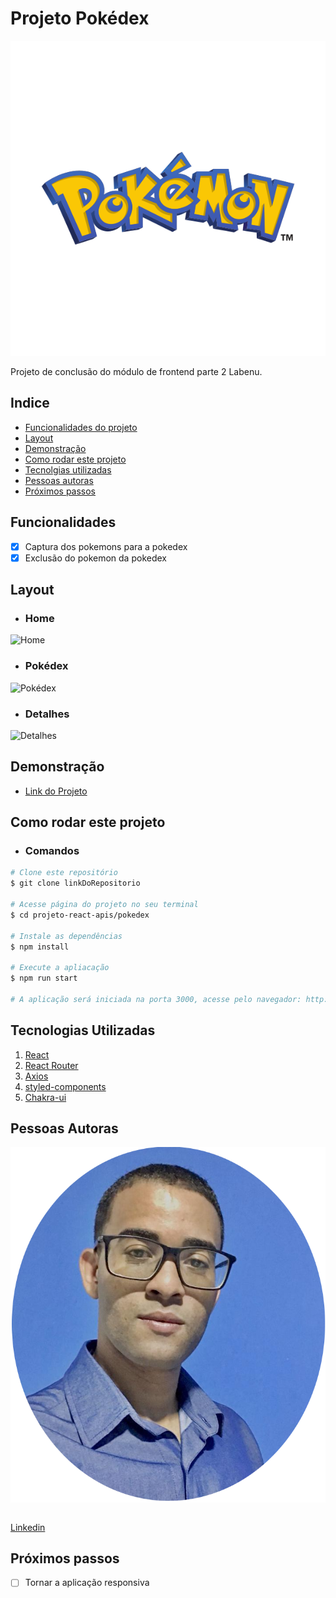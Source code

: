 # Projeto Pokédex

![Logo](./src/assets/readme/pokemon-logo-0.svg)

Projeto de conclusão do módulo de frontend parte 2 Labenu.

## Indice

- <a href="#funcionalidades">Funcionalidades do projeto</a>
- <a href="#layout">Layout</a>
- <a href="#demonstração">Demonstração</a>
- <a href="#como-rodar-este-projeto">Como rodar este projeto</a>
- <a href="#tecnologias-utilizadas">Tecnolgias utilizadas</a>
- <a href="#pessoas-autoras">Pessoas autoras</a>
- <a href="#próximos-passos">Próximos passos</a>

## Funcionalidades
- [x] Captura dos pokemons para a pokedex
- [x] Exclusão do pokemon da pokedex

## Layout
- ### Home
![Home](./src/assets/readme/home_clip%20-%20Made%20with%20Clipchamp.gif)

- ### Pokédex
![Pokédex](./src/assets/readme/Pokedex%20-%20Made%20with%20Clipchamp.gif)

- ### Detalhes
![Detalhes](./src/assets/readme/Detalhes%20-%20Made%20with%20Clipchamp.gif)

## Demonstração
- [Link do Projeto](https://pokedex-wesllei.surge.sh/)

## Como rodar este projeto

- ### Comandos
```bash
# Clone este repositório
$ git clone linkDoRepositorio

# Acesse página do projeto no seu terminal
$ cd projeto-react-apis/pokedex

# Instale as dependências
$ npm install

# Execute a apliacação
$ npm run start

# A aplicação será iniciada na porta 3000, acesse pelo navegador: http://localhost:3000
```

## Tecnologias Utilizadas
1. [React](https://react.dev/learn)
2. [React Router](https://reactrouter.com/en/main)
3. [Axios](https://axios-http.com/ptbr/docs/intro)
4. [styled-components](https://styled-components.com/)
5. [Chakra-ui](https://chakra-ui.com/)

## Pessoas Autoras
![foto](./src/assets/readme/foto.png)
```
```
[Linkedin](https://www.linkedin.com/in/wesllei-brito-9222b9202/)

## Próximos passos
- [ ] Tornar a aplicação responsiva